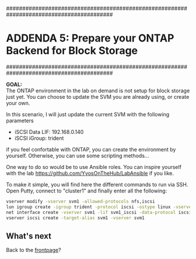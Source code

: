 #########################################################################################
# ADDENDA 5: Prepare your ONTAP Backend for Block Storage
#########################################################################################

**GOAL:**  
The ONTAP environment in the lab on demand is not setup for block storage just yet.
You can choose to update the SVM you are already using, or create your own.

In this scenario, I will just update the current SVM with the following parameters

- iSCSI Data LIF: 192.168.0.140
- iSCSI iGroup: trident

if you feel confortable with ONTAP, you can create the environment by yourself.
Otherwise, you can use some scripting methods...

One way to do so would be to use Ansible roles.
You can inspire yourself with the lab https://github.com/YvosOnTheHub/LabAnsible if you like.

To make it simple, you will find here the different commands to run via SSH.
Open Putty, connect to "cluster1" and finally enter all the following:

```bash
vserver modify -vserver svm1 -allowed-protocols nfs,iscsi
lun igroup create -igroup trident -protocol iscsi -ostype linux -vserver svm1
net interface create -vserver svm1 -lif svm1_iscsi -data-protocol iscsi -home-node cluster1-01 -home-port e0d -address 192.168.0.133 -netmask 255.255.255.0 -firewall-policy data -force-subnet-association true
vserver iscsi create -target-alias svm1 -vserver svm1
```

## What's next

Back to the [frontpage](https://github.com/YvosOnTheHub/LabNetApp)?
